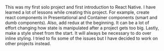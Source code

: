 This was my first solo project and first introduction to React Native. I have learned a lot of lessons while creating this project. For example, create react components in Presentational and Container components (smart and dumb components). Also, add redux at the beginning. It can be a lot of effort changing how state is manipulated after a project gets too big. Lastly, make a style sheet from the start. It will always be necessary to do over inline styling. I tried to fix some of the issues but I have decided to work on other projects instead. 